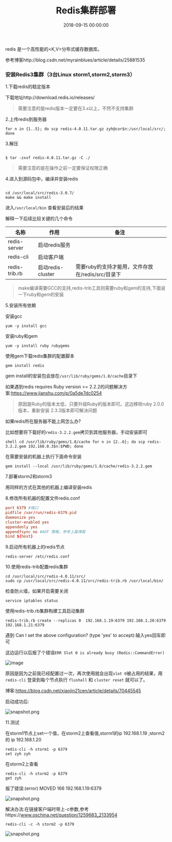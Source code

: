 ﻿---
layout: post
title: Redis集群部署
date: 2018-09-15 00:00:00
categories: 后端
tags: Redis
---

redis 是一个高性能的<K,V>分布式缓存数据库。

参考博客http://blog.csdn.net/myrainblues/article/details/25881535

### 安装Redis3集群（3台Linux storm1,storm2,storm3）

1.下载redis的稳定版本

下载地址http://download.redis.io/releases/

> 需要注意的是redis版本一定要在3.x以上，不然不支持集群

2.上传redis到服务器

```shell 
for n in {1..5}; do scp redis-4.0.11.tar.gz zyh@cor$n:/usr/local/src/; done
```

3.解压

```shell

$ tar -zxvf redis-4.0.11.tar.gz -C ./

```

> 需要注意的是在操作之前一定要保证权限正确

4.进入到源码包中，编译并安装redis

```shell

cd /usr/local/src/redis-3.0.7/
make && make install
```

进入``/usr/local/bin`` 查看安装后的结果

解释一下后续比较关键的几个命令

名称|作用|备注
---|---|---
redis-server | 启动redis服务
redis-cli | 启动客户端
redis-trib.rb | 启动redis-cluster | 需要ruby的支持才能用，文件存放在/redis/src/目录下

> make编译需要GCC的支持,redis-trib工具则需要ruby和gem的支持,下面说一下ruby和gem的安装

5.安装所有依赖

安装gcc

```shell
yum -y install gcc
```

安装ruby和gem

```shell
yum -y install ruby rubygems
```

使用gem下载redis集群的配置脚本

```shell
gem install redis
```

gem install的安装包会放在``/usr/lib/ruby/gems/1.8/cache``目录下

如果遇到redis requires Ruby version >= 2.2.2的问题解决方案:https://www.jianshu.com/p/0a5de7dc0254

> 原因是Ruby的版本太低，只要升级Ruby的版本即可。这边移除ruby 2.0.0版本，重新安装 2.3.3版本即可解决问题

如果redis所在服务器不能上网怎么办?

比如想要将下载好的``redis-3.2.2.gem``拷贝到其他服务器，手动安装即可

``shell
cd /usr/lib/ruby/gems/1.8/cache
for n in {2..6}; do scp redis-3.2.2.gem 192.168.0.3$n:$PWD; done
``

在需要安装的机器上执行下面命令安装

```shell
gem install --local /usr/lib/ruby/gems/1.8/cache/redis-3.2.2.gem
```

7.部署storm2和storm3

用同样的方式在其他的机器上编译安装redis

8.修改所有机器的配置文件redis.conf

```conf
port 6379 #端口
pidfile /var/run/redis-6379.pid 
daemonize yes
cluster-enabled yes
appendonly yes
appendfsync no #AOF 策略，参考上篇博客
bind ${host}
```

9.启动所有机器上的redis节点

```shell
redis-server /etc/redis.conf
```

10.使用redis-trib配置redis集群

```shell
cd /usr/local/src/redis-4.0.11/src/
sudo cp /usr/local/src/redis-4.0.11/src/redis-trib.rb /usr/local/bin/
```

检查防火墙，如果开启需要关闭

```shell
service iptables status
```

使用redis-trib.rb集群构建工具启动集群

```shell
redis-trib.rb create --replicas 0  192.168.1.19:6379 192.168.1.20:6379 192.168.1.21:6379
```

遇到 Can I set the above configuration? (type 'yes' to accept):输入yes回车即可

这边运行以后报了个错误``ERR Slot 0 is already busy (Redis::CommandError)``

![image](zyhuploaderror123)

原因是因为之前我已经配置过一次，再次使用就会出现``slot 0``被占用的结果，用``redis-cli`` 登录到每个节点执行  ``flushall``  和 ``cluster reset``  就可以了。

博客:https://blog.csdn.net/xiaojin21cen/article/details/70445545

启动成功后:

![snapshot.png](https://i.loli.net/2018/12/02/5c033cda85ac2.png)

11.测试

在storm1节点上set一个值，在storm2上查看值,storm1的ip 192.168.1.19 ;storm2的 ip 192.168.1.20

```shell
redis-cli -h storm1 -p 6379
set zyh zyh
```

在storm2上查看

```shell
redis-cli -h storm2 -p 6379
get zyh
```

报了错误:(error) MOVED 166 192.168.1.19:6379

![snapshot.png](https://i.loli.net/2018/12/02/5c033dbda6c1c.png)

解决办法:在链接客户端时带上-c参数,参考https://www.oschina.net/question/1259683_2133954

```shell
redis-cli -c -h storm2 -p 6379
```

![snapshot.png](https://i.loli.net/2018/12/02/5c0344e7ce059.png)